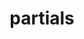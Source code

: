 ---
title: partials
description: Learn how to conditionally configure default layouts with added functionality and data. 
weight: 200
icon: "layer.svg"
---